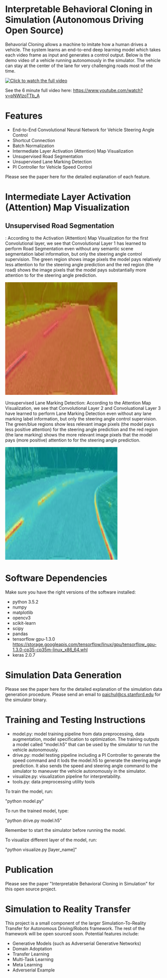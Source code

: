 # Interpretable Behavioral Cloning in Simulation (Autonomous Driving Open Source)

Behavorial Cloning allows a machine to imitate how a human drives a vehicle. The system 
learns an end-to-end deep learning model which takes each video frame as input and 
generates a control output. Below is the demo video of a vehicle running autonomously in the 
simulator. The vehicle can stay at the center of the lane for very challenging roads most of the time.

[![Click to watch the full video](https://github.com/paichul/Behavioral-Cloning/blob/master/bc.gif)](https://www.youtube.com/watch?v=pNWlzoTTb_A)

See the 6 minute full video here: https://www.youtube.com/watch?v=pNWlzoTTb_A

# Features
- End-to-End Convolutional Neural Network for Vehicle Steering Angle Control
- Shortcut Connection
- Batch Normalization
- Intermediate Layer Activation (Attention) Map Visualization
- Unsupervised Road Segmentation
- Unsupervised Lane Marking Detection
- PI Controller for Vehicle Speed Control

Please see the paper here for the detailed explanation of each feature.

# Intermediate Layer Activation (Attention) Map Visualization
<H2>Unsupervised Road Segmentation</H2>: According to the Activation (Attention) Map Visualization for the first Convolutional layer, we see that Convolutional Layer 1 has learned to perform Road Segmentation even without 
any semantic scene segmentation label information, but only the steering angle control supervision.
The green region shows image pixels the model pays relatively less attention to for the steering angle prediction and the red region (the road) shows the image pixels that the model pays substantially more attention to for the steering angle prediction.

![](https://github.com/paichul/Behavioral-Cloning/blob/master/images/unsupervised%20road%20segmentation.png)

Unsupervised Lane Marking Detection: According to the Attention Map Visualization, we see that 
Convolutional Layer 2 and Convoluational Layer 3 have learned to perform Lane Marking Detection even without 
any lane marking label information, but only the steering angle control supervision.
The green/blue regions show less relevant image pixels (the model pays less positive attention) for the steering angle prediction and the red region (the lane marking) shows the more relevant image pixels that the model pays (more positive) attention to for the steering angle prediction.

![](https://github.com/paichul/Behavioral-Cloning/blob/master/images/unsupervised%20lane%20marking%20detection.png)


# Software Dependencies
Make sure you have the right versions of the software installed: 
- python 3.5.2
- numpy
- matplotlib
- opencv3
- scikit-learn
- scipy
- pandas
- tensorflow gpu-1.3.0 https://storage.googleapis.com/tensorflow/linux/gpu/tensorflow_gpu-1.3.0-cp35-cp35m-linux_x86_64.whl
- keras 2.0.7

# Simulation Data Generation
Please see the paper here for the detailed explanation of the simulation data generation procedure.
Please send an email to paichul@cs.stanford.edu for the simulator binary.

# Training and Testing Instructions
- model.py: model training pipeline from data preprocessing, data augmentation, model specification to optimization. The training outputs a model called "model.h5" that can be used by the simulator to run the vehicle autonomously.
- drive.py: model testing pipeline including a PI Controller to generate the speed command and it lods the model.h5 to generate the steering angle prediction. It also sends the speed and steering angle command to the simulator to maneuver the vehicle autonomously in the simulator.
- visualize.py: visualization pipeline for interpretability.
- tools.py: data preprocessing utility tools

To train the model, run:

"python model.py"


To run the trained model, type:

"python drive.py model.h5"

Remember to start the simulator before running the model.

To visualize different layer of the model, run:

"python visualize.py [layer_name]"

# Publication
Please see the paper "Interpretable Behavioral Cloning in Simulation" for this open source project.

# Simulation to Reality Transfer
This project is a small component of the larger Simulation-To-Reality Transfer for Autonomous Driving/Robots framework. The rest of the framework will be open sourced soon. Potential features include:
- Generative Models (such as Adverserial Generative Networks)
- Domain Adoptation
- Transfer Learning
- Multi-Task Learning
- Meta Learning
- Adverserial Example
